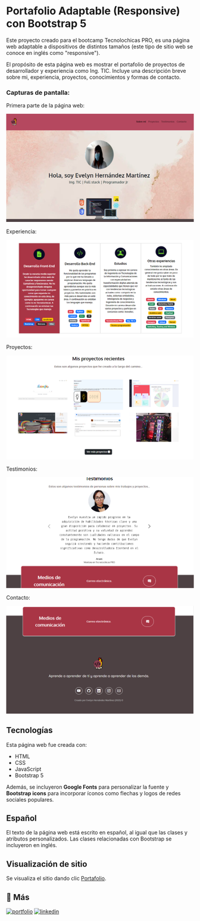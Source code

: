 # Portafolio Adaptable (Responsive) con Bootstrap 5

Este proyecto creado para el bootcamp Tecnolochicas PRO, es una página web adaptable a dispositivos de distintos tamaños (este tipo de sitio web se conoce en inglés como "responsive"). 

El propósito de esta página web es mostrar el portafolio de proyectos de desarrollador y experiencia como Ing. TIC. Incluye una descripción breve  sobre mi, experiencia, proyectos, conocimientos y formas de contacto. 

### Capturas de pantalla:

Primera parte de la página web:

![Primera parte de la página web](imagenes/screenshot1.png)

Experiencia:

![Experiencia](imagenes/screenshot2.png)

Proyectos:

![Proyectos](imagenes/screenshot3.png)

Testimonios:

![Testimonios](imagenes/screenshot4.png)

Contacto:

![Contacto](imagenes/screenshot5.png)

## Tecnologías

Esta página web fue creada con:

* HTML
* CSS
* JavaScript 
* Bootstrap 5

Además, se incluyeron **Google Fonts** para personalizar la fuente y **Bootstrap icons** para incorporar íconos como flechas y logos de redes sociales populares. 

## Español

El texto de la página web está escrito en español, al igual que las clases y atributos personalizados. Las clases relacionadas con Bootstrap se incluyeron en inglés.

## Visualización de sitio

Se visualiza el sitio dando clic [Portafolio](https://evelyneby.github.io/).


## 🔗 Más
[![portfolio](https://img.shields.io/badge/my_portfolio-000?style=for-the-badge&logo=ko-fi&logoColor=white)](https://github.com/evelyneby/evelyneby.github.io)
[![linkedin](https://img.shields.io/badge/linkedin-0A66C2?style=for-the-badge&logo=linkedin&logoColor=white)](https://www.linkedin.com/in/evelyn-hern%C3%A1ndez-mart%C3%ADnez-a3a87b197/)
